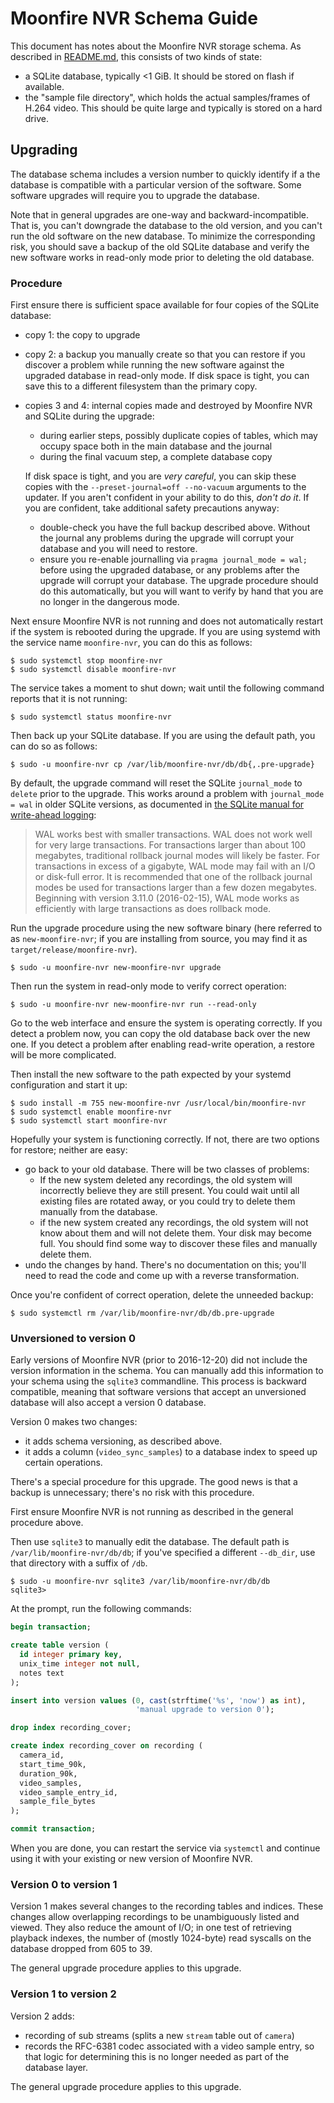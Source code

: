# Moonfire NVR Schema Guide

This document has notes about the Moonfire NVR storage schema. As described in
[README.md](../README.md), this consists of two kinds of state:

   * a SQLite database, typically <1 GiB. It should be stored on flash if
     available.
   * the "sample file directory", which holds the actual samples/frames of
     H.264 video. This should be quite large and typically is stored on a hard
     drive.

## Upgrading

The database schema includes a version number to quickly identify if a
the database is compatible with a particular version of the software. Some
software upgrades will require you to upgrade the database.

Note that in general upgrades are one-way and backward-incompatible. That is,
you can't downgrade the database to the old version, and you can't run the old
software on the new database. To minimize the corresponding risk, you should
save a backup of the old SQLite database and verify the new software works in
read-only mode prior to deleting the old database.

### Procedure

First ensure there is sufficient space available for four copies of the
SQLite database:

   * copy 1: the copy to upgrade
   * copy 2: a backup you manually create so that you can restore if you
     discover a problem while running the new software against the upgraded
     database in read-only mode. If disk space is tight, you can save this
     to a different filesystem than the primary copy.
   * copies 3 and 4: internal copies made and destroyed by Moonfire NVR and
     SQLite during the upgrade:

        * during earlier steps, possibly duplicate copies of tables, which
          may occupy space both in the main database and the journal
        * during the final vacuum step, a complete database copy

     If disk space is tight, and you are _very careful_, you can skip these
     copies with the `--preset-journal=off --no-vacuum` arguments to
     the updater. If you aren't confident in your ability to do this, *don't
     do it*. If you are confident, take additional safety precautions anyway:

        * double-check you have the full backup described above. Without the
          journal any problems during the upgrade will corrupt your database
          and you will need to restore.
        * ensure you re-enable journalling via `pragma journal_mode = wal;`
          before using the upgraded database, or any problems after the
          upgrade will corrupt your database. The upgrade procedure should do
          this automatically, but you will want to verify by hand that you are
          no longer in the dangerous mode.

Next ensure Moonfire NVR is not running and does not automatically restart if
the system is rebooted during the upgrade. If you are using systemd with the
service name `moonfire-nvr`, you can do this as follows:

    $ sudo systemctl stop moonfire-nvr
    $ sudo systemctl disable moonfire-nvr

The service takes a moment to shut down; wait until the following command
reports that it is not running:

    $ sudo systemctl status moonfire-nvr

Then back up your SQLite database. If you are using the default path, you can
do so as follows:

    $ sudo -u moonfire-nvr cp /var/lib/moonfire-nvr/db/db{,.pre-upgrade}

By default, the upgrade command will reset the SQLite `journal_mode` to
`delete` prior to the upgrade. This works around a problem with
`journal_mode = wal` in older SQLite versions, as documented in [the SQLite
manual for write-ahead logging](https://www.sqlite.org/wal.html):

> WAL works best with smaller transactions. WAL does not work well for very
> large transactions. For transactions larger than about 100 megabytes,
> traditional rollback journal modes will likely be faster. For transactions
> in excess of a gigabyte, WAL mode may fail with an I/O or disk-full error.
> It is recommended that one of the rollback journal modes be used for
> transactions larger than a few dozen megabytes. Beginning with version
> 3.11.0 (2016-02-15), WAL mode works as efficiently with large transactions
> as does rollback mode.

Run the upgrade procedure using the new software binary (here referred to as
`new-moonfire-nvr`; if you are installing from source, you may find it as
`target/release/moonfire-nvr`).

    $ sudo -u moonfire-nvr new-moonfire-nvr upgrade

Then run the system in read-only mode to verify correct operation:

    $ sudo -u moonfire-nvr new-moonfire-nvr run --read-only

Go to the web interface and ensure the system is operating correctly. If
you detect a problem now, you can copy the old database back over the new one.
If you detect a problem after enabling read-write operation, a restore will be
more complicated.

Then install the new software to the path expected by your systemd
configuration and start it up:

    $ sudo install -m 755 new-moonfire-nvr /usr/local/bin/moonfire-nvr
    $ sudo systemctl enable moonfire-nvr
    $ sudo systemctl start moonfire-nvr

Hopefully your system is functioning correctly. If not, there are two options
for restore; neither are easy:

   * go back to your old database. There will be two classes of problems:
        * If the new system deleted any recordings, the old system will
          incorrectly believe they are still present. You could wait until all
          existing files are rotated away, or you could try to delete them
          manually from the database.
        * if the new system created any recordings, the old system will not
          know about them and will not delete them. Your disk may become full.
          You should find some way to discover these files and manually delete
          them.
   * undo the changes by hand. There's no documentation on this; you'll need
     to read the code and come up with a reverse transformation.

Once you're confident of correct operation, delete the unneeded backup:

    $ sudo systemctl rm /var/lib/moonfire-nvr/db/db.pre-upgrade

### Unversioned to version 0

Early versions of Moonfire NVR (prior to 2016-12-20) did not include the
version information in the schema. You can manually add this information to
your schema using the `sqlite3` commandline. This process is backward
compatible, meaning that software versions that accept an unversioned database
will also accept a version 0 database.

Version 0 makes two changes:

   * it adds schema versioning, as described above.
   * it adds a column (`video_sync_samples`) to a database index to speed up
     certain operations.

There's a special procedure for this upgrade. The good news is that a backup
is unnecessary; there's no risk with this procedure.

First ensure Moonfire NVR is not running as described in the general procedure
above.

Then use `sqlite3` to manually edit the database. The default
path is `/var/lib/moonfire-nvr/db/db`; if you've specified a different
`--db_dir`, use that directory with a suffix of `/db`.

    $ sudo -u moonfire-nvr sqlite3 /var/lib/moonfire-nvr/db/db
    sqlite3>

At the prompt, run the following commands:

```sql
begin transaction;

create table version (
  id integer primary key,
  unix_time integer not null,
  notes text
);

insert into version values (0, cast(strftime('%s', 'now') as int),
                            'manual upgrade to version 0');

drop index recording_cover;

create index recording_cover on recording (
  camera_id,
  start_time_90k,
  duration_90k,
  video_samples,
  video_sample_entry_id,
  sample_file_bytes
);

commit transaction;
```

When you are done, you can restart the service via `systemctl` and continue
using it with your existing or new version of Moonfire NVR.

### Version 0 to version 1

Version 1 makes several changes to the recording tables and indices. These
changes allow overlapping recordings to be unambiguously listed and viewed.
They also reduce the amount of I/O; in one test of retrieving playback
indexes, the number of (mostly 1024-byte) read syscalls on the database
dropped from 605 to 39.

The general upgrade procedure applies to this upgrade.

### Version 1 to version 2

Version 2 adds:

*   recording of sub streams (splits a new `stream` table out of `camera`)
*   records the RFC-6381 codec associated with a video sample entry, so that
    logic for determining this is no longer needed as part of the database
    layer.

The general upgrade procedure applies to this upgrade.
